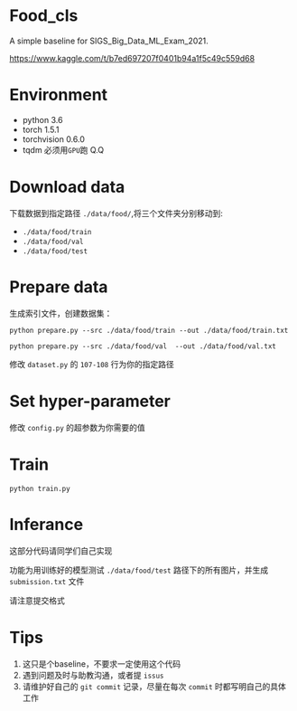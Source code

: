 # Food_cls

A simple baseline for SIGS_Big_Data_ML_Exam_2021.

https://www.kaggle.com/t/b7ed697207f0401b94a1f5c49c559d68

# Environment
- python 3.6
- torch 1.5.1
- torchvision 0.6.0
- tqdm
必须用`GPU`跑 Q.Q

# Download data

下载数据到指定路径 `./data/food/`,将三个文件夹分别移动到:

- `./data/food/train`
- `./data/food/val`
- `./data/food/test`

# Prepare data

生成索引文件，创建数据集：

`python prepare.py --src ./data/food/train --out ./data/food/train.txt`

`python prepare.py --src ./data/food/val  --out ./data/food/val.txt`

修改 `dataset.py` 的 `107-108` 行为你的指定路径

# Set hyper-parameter

修改 `config.py` 的超参数为你需要的值

# Train

`python train.py`

# Inferance

这部分代码请同学们自己实现

功能为用训练好的模型测试 `./data/food/test` 路径下的所有图片，并生成 `submission.txt` 文件

请注意提交格式

# Tips

1. 这只是个baseline，不要求一定使用这个代码
2. 遇到问题及时与助教沟通，或者提 `issus`
3. 请维护好自己的 `git commit` 记录，尽量在每次 `commit` 时都写明自己的具体工作
